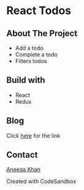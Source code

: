 # React Todos

## About The Project
- Add a todo
- Complete a todo
- Filters todos

## Build with
- React
- Redux

## Blog 
Click [here](https://dev.to/aneeqakhan/todo-app-actions-and-reducers-in-redux-part-1-pnf) for the link

## Contact
[Aneeqa Khan](https://twitter.com/Aneeqa_Khan25)

Created with CodeSandbox

